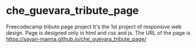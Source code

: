 # che_guevara_tribute_page
Freecodecamp tribute page project
It's the 1st project of responsive web design. Page is designed only in html and css and js.
The URL of the page is https://sayan-manna.github.io/che_guevara_tribute_page/
